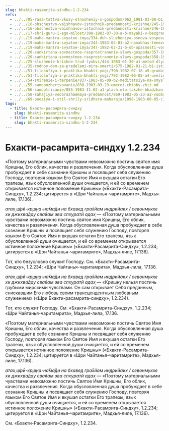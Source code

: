 ```yaml
---
slug: bhakti-rasamrita-sindhu-1-2-234
refs:
  - ../../05-rasa-tattva-vkusy-otnosheniy-s-gospodom/062_1981-03-08-b1_sridharmj_zhertvennost-osnova_vseh_ras_i_vospevanija_svjatogo_imeni.md
  - ../../16-obschestvo-vaishnavov-istochnik-predannosti-krishne/245-1982-01-04-c-obshhenie-s-vajshnavami-daruet-podlinnoe-vospriyatie-bozhestva.md
  - ../../16-obschestvo-vaishnavov-istochnik-predannosti-krishne/246-1982-02-23-b2-duhovnoe-obshhenie-put-k-chistomu-vospevaniyu-imeni.md
  - ../../17-shri-guru-i-ego-milost/308-1983-07-30-a-b-mayaki-v-bezgranichnom.md
  - ../../19-maha-mantra-svyatoe-imya/334-duh-sluzheniya-osnova-vospevaniya-svyatogo-imeni.md
  - ../../19-maha-mantra-svyatoe-imya/344-1983-04-01-a2-namabhas-tenevoe-vospevanie-svyatogo-imeni.md
  - ../../19-maha-mantra-svyatoe-imya/347-1982-02-21-b-ob-opasnosti-voobrazheniya-pri-vospevanii-svyatogo-imeni.md
  - ../../20-sankirtana-sovmestnoe-rasprostranenie-slavy-gospoda/357-1983-07-19-a2-kirtan-znachit-srazhenie-protiv-zabluzhdenij.md
  - ../../20-sankirtana-sovmestnoe-rasprostranenie-slavy-gospoda/358-1981-03-07-a2-propoved-i-duh-sluzheniya-osnova-sankirtany.md
  - ../../25-sluzhenie-krishne-trud-lyubvi/444-1983-01-30-a1-metod-dlya-obreteniya-svyazi-s-vysshim-mirom.md
  - ../../35-rodnoy-dom-za-predelami-mira-smerti/575-1982-01-21-b1-istinnaya-umirotvorennost-za-predelami-materialnoj-dvojstvennosti.md
  - ../../51-filosofiya-i-praktika-bhakti-yogi/790-1982-07-18-a5-gradatsiya-v-urovnyah-sluzheniya-svyatomu-imeni-prasadu-bozhestvam-i-chtenii-pisanij.md
  - ../../51-filosofiya-i-praktika-bhakti-yogi/792-1982-06-05-a4-uvelichenie-fizicheskih-usilij-v-duhovnoj-praktike-bez-mentalnogo-rosta-mozhet-byt-gubitelno.md
  - ../../54-smirenie-i-terpenie/837-1983-05-09-b2-meditatsiya-na-smysly-tretego-stiha-shikshashtaki-i-smezhnye-temy.md
  - ../../55-samopozhertvovanie/838-1983-03-29-umeret-chtoby-zhit.md
  - ../../56-samootricanie/855-1983-11-02-a1-plach-eto-takzhe-bhadzhan.md
  - ../../58-sahajiya-voobrazhaemaya-predannost/869-1983-05-23-a2-voobrazhaemyj-gauranga.md
  - ../../69-poeziya-i-stil-shrily-sridhara-maharaja/1098-1983-06-05-c1-o-pervom-stihe-bhagavatam-i-poezii-rupy-gosvami.md
tags:
  - title: Бхакти-расамрита-синдху
    slug: bhakti-rasamrita-sindhu
  - title: Бхакти-расамрита-синдху 1.2.234
    slug: bhakti-rasamrita-sindhu-1-2-234
---
```


# Бхакти-расамрита-синдху 1.2.234

«Поэтому материальными чувствами невозможно постичь святое имя Кришны, Его облик, качества и развлечения. Когда обусловленная душа пробуждает в себе сознание Кришны и посвящает себя служению Господу, повторяя языком Его Святое Имя и вкушая остатки Его трапезы, язык обусловленной души очищается, и ей со временем открывается истинное положение Кришны» («Бхакти-Расамрита-Синдху», 1.2.234; цитируется в «Шри Чайтанья-чаритамрите», Мадхья-лиле, 17.136).

*атах̣ ш́рӣ-кр̣ш̣н̣а-на̄ма̄ди на бхавед гра̄хйам индрийаих̣ / севонмукхе хи джихва̄дау свайам эва спхуратй адах̣* — «Поэтому материальными чувствами невозможно постичь святое имя Кришны, Его облик, качества и развлечения. Когда обусловленная душа пробуждает в себе сознание Кришны и посвящает себя служению Господу, повторяя языком Его Святое Имя и вкушая остатки Его трапезы, язык обусловленной души очищается, и ей со временем открывается истинное положение Кришны» («Бхакти-Расамрита-Синдху», 1.2.234; цитируется в «Шри Чайтанья-чаритамрите», Мадхья-лиле, 17.136).

Тот, кто безусловно служит Господу. См. «Бхакти-Расамрита-Синдху», 1.2.234; «Шри Чайтанья-чаритамрита», Мадхья-лила, 17.136.


*атах̣ ш́рӣ-кр̣ш̣н̣а-на̄ма̄ди на бхавед гра̄хйам индрийаих̣ / севонмукхе хи джихва̄дау свайам эва спхуратй адах̣* — «Кришну нельзя постичь грубыми мирскими чувствами. Он сам открывает Себя преданным, снискавшим Его любовь своим трансцендентным любовным служением» («Шри Бхакти-расамрита-синдху», 1.2.234).

Тот, кто служит Господу. См. «Бхакти-Расамрита-Синдху», 1.2.234; «Шри Чайтанья-чаритамрита», Мадхья-лила, 17.136.


«Поэтому материальными чувствами невозможно постичь Святое Имя Кришны, Его облик, качества и развлечения. Когда обусловленная душа пробуждает в себе сознание Кришны и посвящает себя служению Господу, повторяя языком Его Святое Имя и вкушая остатки Его трапезы, язык обусловленной души очищается, и ей со временем открывается истинное положение Кришны» («Бхакти-Расамрита-Синдху», 1.2.234; цитируется в «Шри Чайтанья-чаритамрите», Мадхья-лиле, 17.136).

*атах̣ ш́рӣ-кр̣ш̣н̣а-на̄ма̄ди на бхавед гра̄хйам индрийаих̣ / севонмукхе хи джихва̄дау свайам эва спхуратй адах̣* — «Поэтому материальными чувствами невозможно постичь Святое Имя Кришны, Его облик, качества и развлечения. Когда обусловленная душа пробуждает в себе сознание Кришны и посвящает себя служению Господу, повторяя языком Его Святое Имя и вкушая остатки Его трапезы, язык обусловленной души очищается, и ей со временем открывается истинное положение Кришны» («Бхакти-Расамрита-Синдху», 1.2.234; цитируется в «Шри Чайтанья-чаритамрите», Мадхья-лиле, 17.136).

См. «Бхакти-Расамрита-Синдху», 1.2.234.


